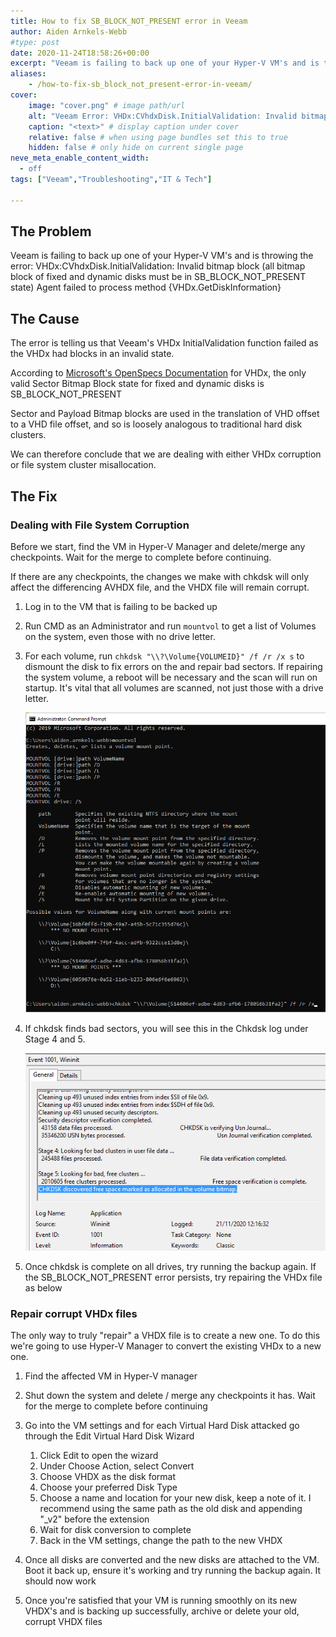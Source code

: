 ```yaml
---
title: How to fix SB_BLOCK_NOT_PRESENT error in Veeam
author: Aiden Arnkels-Webb
#type: post
date: 2020-11-24T18:58:26+00:00
excerpt: "Veeam is failing to back up one of your Hyper-V VM's and is throwing the error: VHDx:CVhdxDisk.InitialValidation: Invalid bitmap block (all bitmap block of fixed and dynamic disks must be in SB_BLOCK_NOT_PRESENT state) Agent failed to process method {VHDx.GetDiskInformation}"
aliases:
    - /how-to-fix-sb_block_not_present-error-in-veeam/
cover:
    image: "cover.png" # image path/url
    alt: "Veeam Error: VHDx:CVhdxDisk.InitialValidation: Invalid bitmap block" # alt text
    caption: "<text>" # display caption under cover
    relative: false # when using page bundles set this to true
    hidden: false # only hide on current single page
neve_meta_enable_content_width:
  - off
tags: ["Veeam","Troubleshooting","IT & Tech"]

---
```

## The Problem

Veeam is failing to back up one of your Hyper-V VM's and is throwing the error: VHDx:CVhdxDisk.InitialValidation: Invalid bitmap block (all bitmap block of fixed and dynamic disks must be in SB\_BLOCK\_NOT_PRESENT state) Agent failed to process method {VHDx.GetDiskInformation}

## The Cause

The error is telling us that Veeam's VHDx InitialValidation function failed as the VHDx had blocks in an invalid state.

According to [Microsoft's OpenSpecs Documentation][1] for VHDx, the only valid Sector Bitmap Block state for fixed and dynamic disks is SB\_BLOCK\_NOT_PRESENT

Sector and Payload Bitmap blocks are used in the translation of VHD offset to a VHD file offset, and so is loosely analogous to traditional hard disk clusters.

We can therefore conclude that we are dealing with either VHDx corruption or file system cluster misallocation.

## The Fix

### Dealing with File System Corruption

Before we start, find the VM in Hyper-V Manager and delete/merge any checkpoints. Wait for the merge to complete before continuing.

If there are any checkpoints, the changes we make with chkdsk will only affect the differencing AVHDX file, and the VHDX file will remain corrupt.

1. Log in to the VM that is failing to be backed up

2. Run CMD as an Administrator and run `mountvol` to get a list of Volumes on the system, even those with no drive letter.

3. For each volume, run `chkdsk "\\?\Volume{VOLUMEID}" /f /r /x s` to dismount the disk to fix errors on the and repair bad sectors. If repairing the system volume, a reboot will be necessary and the scan will run on startup. It's vital that all volumes are scanned, not just those with a drive letter.

    ![MountVol and Chkdsk](mountvol_and_chkdsk.png)

4. If chkdsk finds bad sectors, you will see this in the Chkdsk log under Stage 4 and 5.

    ![Chkdsk stage 5 in Event Viewer](Chkdsk-stage-5.png)

5. Once chkdsk is complete on all drives, try running the backup again. If the SB\_BLOCK\_NOT_PRESENT error persists, try repairing the VHDx file as below

### Repair corrupt VHDx files

The only way to truly "repair" a VHDX file is to create a new one. To do this we're going to use Hyper-V Manager to convert the existing VHDx to a new one.

1. Find the affected VM in Hyper-V manager
2. Shut down the system and delete / merge any checkpoints it has. Wait for the merge to complete before continuing
3. Go into the VM settings and for each Virtual Hard Disk attacked go through the Edit Virtual Hard Disk Wizard
    1. Click Edit to open the wizard
    2. Under Choose Action, select Convert
    3. Choose VHDX as the disk format
    4. Choose your preferred Disk Type
    5. Choose a name and location for your new disk, keep a note of it. I recommend using the same path as the old disk and appending "_v2" before the extension
    6. Wait for disk conversion to complete
    7. Back in the VM settings, change the path to the new VHDX

4. Once all disks are converted and the new disks are attached to the VM. Boot it back up, ensure it's working and try running the backup again. It should now work

5. Once you're satisfied that your VM is running smoothly on its new VHDX's and is backing up successfully, archive or delete your old, corrupt VHDX files

 [1]: https://docs.microsoft.com/en-us/openspecs/windows_protocols/ms-vhdx/61251993-f2da-47af-b6ab-e8a8bd299094
